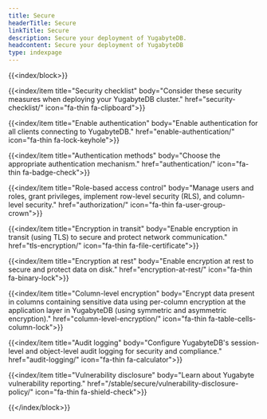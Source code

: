 ```yaml
---
title: Secure
headerTitle: Secure
linkTitle: Secure
description: Secure your deployment of YugabyteDB.
headcontent: Secure your deployment of YugabyteDB
type: indexpage
---
```


{{<index/block>}}

  {{<index/item
    title="Security checklist"
    body="Consider these security measures when deploying your YugabyteDB cluster."
    href="security-checklist/"
    icon="fa-thin fa-clipboard">}}

  {{<index/item
    title="Enable authentication"
    body="Enable authentication for all clients connecting to YugabyteDB."
    href="enable-authentication/"
    icon="fa-thin fa-lock-keyhole">}}

  {{<index/item
    title="Authentication methods"
    body="Choose the appropriate authentication mechanism."
    href="authentication/"
    icon="fa-thin fa-badge-check">}}

  {{<index/item
    title="Role-based access control"
    body="Manage users and roles, grant privileges, implement row-level security (RLS), and column-level security."
    href="authorization/"
    icon="fa-thin fa-user-group-crown">}}

  {{<index/item
    title="Encryption in transit"
    body="Enable encryption in transit (using TLS) to secure and protect network communication."
    href="tls-encryption/"
    icon="fa-thin fa-file-certificate">}}

  {{<index/item
    title="Encryption at rest"
    body="Enable encryption at rest to secure and protect data on disk."
    href="encryption-at-rest/"
    icon="fa-thin fa-binary-lock">}}

  {{<index/item
    title="Column-level encryption"
    body="Encrypt data present in columns containing sensitive data using per-column encryption at the application layer in YugabyteDB (using symmetric and asymmetric encryption)."
    href="column-level-encryption/"
    icon="fa-thin fa-table-cells-column-lock">}}

  {{<index/item
    title="Audit logging"
    body="Configure YugabyteDB's session-level and object-level audit logging for security and compliance."
    href="audit-logging/"
    icon="fa-thin fa-calculator">}}

  {{<index/item
    title="Vulnerability disclosure"
    body="Learn about Yugabyte vulnerability reporting."
    href="/stable/secure/vulnerability-disclosure-policy/"
    icon="fa-thin fa-shield-check">}}

{{</index/block>}}
